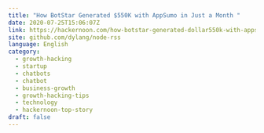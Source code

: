```yaml
---
title: "How BotStar Generated $550K with AppSumo in Just a Month "
date: 2020-07-25T15:06:07Z
link: https://hackernoon.com/how-botstar-generated-dollar550k-with-appsump-in-less-than-a-month-4ir3xdt?source=rss&utm_medium=RSS&utm_source=news.12bit.vn
site: github.com/dylang/node-rss
language: English
category:
  - growth-hacking
  - startup
  - chatbots
  - chatbot
  - business-growth
  - growth-hacking-tips
  - technology
  - hackernoon-top-story
draft: false
---
```

